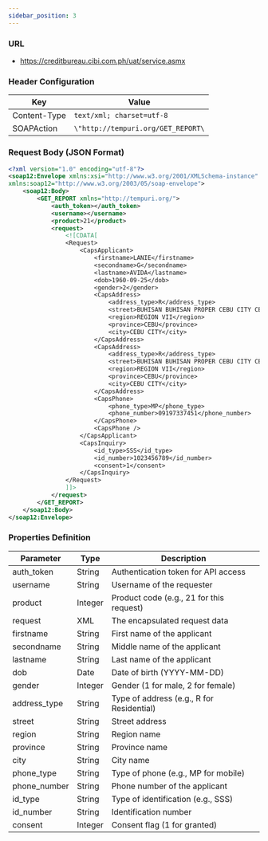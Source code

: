 ```yaml
---
sidebar_position: 3
---
```


### URL

- https://creditbureau.cibi.com.ph/uat/service.asmx

### Header Configuration

| Key          | Value                              |
| ------------ | ---------------------------------- |
| Content-Type | `text/xml; charset=utf-8`          |
| SOAPAction   | `\"http://tempuri.org/GET_REPORT\` |

### Request Body (JSON Format)

```xml
<?xml version="1.0" encoding="utf-8"?>
<soap12:Envelope xmlns:xsi="http://www.w3.org/2001/XMLSchema-instance" xmlns:xsd="http://www.w3.org/2001/XMLSchema"
xmlns:soap12="http://www.w3.org/2003/05/soap-envelope">
    <soap12:Body>
        <GET_REPORT xmlns="http://tempuri.org/">
            <auth_token></auth_token>
            <username></username>
            <product>21</product>
            <request>
                <![CDATA[
                <Request>
                    <CapsApplicant>
                        <firstname>LANIE</firstname>
                        <secondname>G</secondname>
                        <lastname>AVIDA</lastname>
                        <dob>1960-09-25</dob>
                        <gender>2</gender>
                        <CapsAddress>
                            <address_type>R</address_type>
                            <street>BUHISAN BUHISAN PROPER CEBU CITY CEBU</street>
                            <region>REGION VII</region>
                            <province>CEBU</province>
                            <city>CEBU CITY</city>
                        </CapsAddress>
                        <CapsAddress>
                            <address_type>R</address_type>
                            <street>BUHISAN BUHISAN PROPER CEBU CITY CEBU</street>
                            <region>REGION VII</region>
                            <province>CEBU</province>
                            <city>CEBU CITY</city>
                        </CapsAddress>
                        <CapsPhone>
                            <phone_type>MP</phone_type>
                            <phone_number>09197337451</phone_number>
                        </CapsPhone>
                        <CapsPhone />
                    </CapsApplicant>
                    <CapsInquiry>
                        <id_type>SSS</id_type>
                        <id_number>1023456789</id_number>
                        <consent>1</consent>
                    </CapsInquiry>
                </Request>
                ]]>
            </request>
        </GET_REPORT>
    </soap12:Body>
</soap12:Envelope>
```

### Properties Definition

| Parameter    | Type    | Description                               |
| ------------ | ------- | ----------------------------------------- |
| auth_token   | String  | Authentication token for API access       |
| username     | String  | Username of the requester                 |
| product      | Integer | Product code (e.g., 21 for this request)  |
| request      | XML     | The encapsulated request data             |
| firstname    | String  | First name of the applicant               |
| secondname   | String  | Middle name of the applicant              |
| lastname     | String  | Last name of the applicant                |
| dob          | Date    | Date of birth (YYYY-MM-DD)                |
| gender       | Integer | Gender (1 for male, 2 for female)         |
| address_type | String  | Type of address (e.g., R for Residential) |
| street       | String  | Street address                            |
| region       | String  | Region name                               |
| province     | String  | Province name                             |
| city         | String  | City name                                 |
| phone_type   | String  | Type of phone (e.g., MP for mobile)       |
| phone_number | String  | Phone number of the applicant             |
| id_type      | String  | Type of identification (e.g., SSS)        |
| id_number    | String  | Identification number                     |
| consent      | Integer | Consent flag (1 for granted)              |
